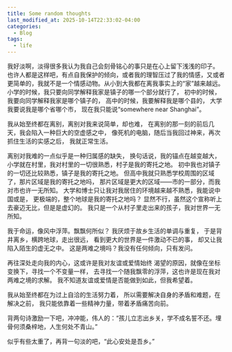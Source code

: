 ```yaml
---
title: Some random thoughts
last_modified_at: 2025-10-14T22:33:02-04:00
categories:
  - Blog
tags:
  - life
---
```



我好淡啊，淡得很多我认为我自己会刻骨铭心的事只是在心上留下浅浅的印子。
也许人都是这样吧，有点自我保护的倾向，或者我的理智压过了我的情感，又或者
更简单的，我就不是一个情感动物。从小到大我都在离我事实上的“家”越来越远。
小学的时候，我只要向同学解释我家是镇子的哪一个部分就行了，
初中的时候，我要向同学解释我家是哪个镇子的，
高中的时候，我要解释我是哪个县的，
大学我要说我是哪个省哪个市，
现在我只能说“somewhere near Shanghai”。

我从始至终都在离别，离别对我来说简单，却也难，
在离别的那一刻的前后几天，我会陷入一种巨大的空虚感之中，
像死机的电脑，随后当我回过神来，再次抓住生活的实感之后，
我就正常生活。

离别对我难的一点似乎是一种归属感的缺失，
换句话说，我的锚点在越变越大，
小学就在村里，我对村里的一切很熟悉，村子是我的寄托之地。
初中我也对镇子的一切还比较熟悉，镇子是我的寄托之地。
但高中我就只熟悉学校周围的区域了，那片区域是我的寄托之地吗，
那片区域是更大的区域——市的一部分，而我对市也许一无所知。
大学和博士只让我对我居住的环境越来越不熟悉，我能说中国或是，
更极端的，整个地球是我的寄托之地吗？
显然不行，虽然这个宣称听上去豪迈无比，但是是虚幻的。
我只是一个从村子里走出来的孩子，我对世界一无所知。

我于命运，像风中浮萍。飘飘何所似？
我厌烦于故乡生活的单调与重复，
于是背井离乡，横跨地球，走出很远，
看到更大的世界是一件激动不已的事，
却又让我陷入陌生的虚无之中。
这是两难之境吗？我没有任何倾向，只有发问。

再往深处走向我的内心，这或许是我对友谊或爱情始终
渴望的原因，就像在坐标变换下，寻找一个不变量一样，
去寻找一个随我飘零的浮萍，这也许是现在我对两难之境的求解。
我不知道友谊或爱情是否能做到如此，但我希望着。

我从始至终都在为过上自洽的生活努力着，
所以需要解决自身的矛盾和难题，在解决之前，
我只能依靠着一些精神力量，带着矛盾痛苦向前。

背两句诗激励一下吧，冲冲能，伟人的：“孩儿立志出乡关，学不成名誓不还。埋骨何须桑梓地，人生何处不青山。”

似乎有些太重了，再背一句淡的吧，“此心安处是吾乡。”